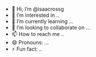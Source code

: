 - 👋 Hi, I’m @isaacrossg
- 👀 I’m interested in ..
- 🌱 I’m currently learning ...
- 💞️ I’m looking to collaborate on ...
- 📫 How to reach me ..
- 😄 Pronouns: ...
- ⚡ Fun fact: ..

<!---
isaacrossg/isaacrossg is a ✨ special ✨ repository because its `README.md` (this file) appears on your GitHub profile.
You can click the Preview link to take a look at your changes.
--->
